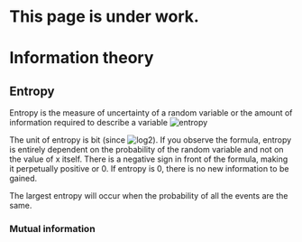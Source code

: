 # This page is under work.

# Information theory


## Entropy
Entropy is the measure of uncertainty of a random variable or the amount of information required to describe a variable
![entropy](https://latex.codecogs.com/svg.image?H(X)&space;=&space;-&space;\sum_{i=1}^N&space;p(x_i)&space;\log_2&space;p(x_i))

The unit of entropy is bit (since ![log2](https://latex.codecogs.com/svg.image?\log_2)). If you observe the formula, entropy is entirely dependent on the probability of the random variable and not on the value of x itself. There is a negative sign in front of the formula, making it perpetually positive or 0. If entropy is 0, there is no new information to be gained.

The largest entropy will occur when the probability of all the events are the same. 

### Mutual information
